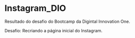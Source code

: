 # Instagram_DIO

Resultado do desafio do Bootcamp da Digintal Innovation One.

Desafio: Recriando a página inicial do Instagram.

